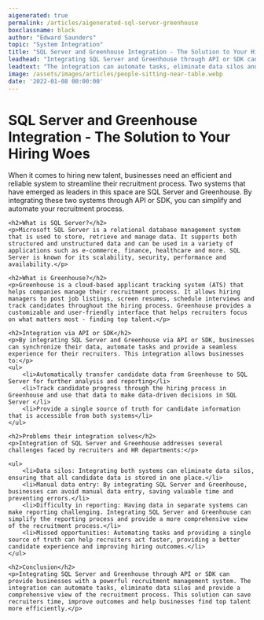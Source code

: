 ```yaml
---
aigenerated: true
permalink: /articles/aigenerated-sql-server-greenhouse
boxclassname: black
author: "Edward Saunders"
topic: "System Integration"
title: "SQL Server and Greenhouse Integration - The Solution to Your Hiring Woes"
leadhead: "Integrating SQL Server and Greenhouse through API or SDK can provide businesses with a powerful recruitment management system"
leadtext: "The integration can automate tasks, eliminate data silos and provide a comprehensive view of the recruitment process. This solution can save recruiters time, improve outcomes and help businesses find top talent more efficiently."
image: /assets/images/articles/people-sitting-near-table.webp
date: '2022-01-08 00:00:00'
---
```

<div class="arttext">    <h1>SQL Server and Greenhouse Integration - The Solution to Your Hiring Woes</h1>
    <p>When it comes to hiring new talent, businesses need an efficient and reliable system to streamline their recruitment process. Two systems that have emerged as leaders in this space are SQL Server and Greenhouse. By integrating these two systems through API or SDK, you can simplify and automate your recruitment process.</p>

    <h2>What is SQL Server?</h2>
    <p>Microsoft SQL Server is a relational database management system that is used to store, retrieve and manage data. It supports both structured and unstructured data and can be used in a variety of applications such as e-commerce, finance, healthcare and more. SQL Server is known for its scalability, security, performance and availability.</p>

    <h2>What is Greenhouse?</h2>
    <p>Greenhouse is a cloud-based applicant tracking system (ATS) that helps companies manage their recruitment process. It allows hiring managers to post job listings, screen resumes, schedule interviews and track candidates throughout the hiring process. Greenhouse provides a customizable and user-friendly interface that helps recruiters focus on what matters most - finding top talent.</p>

    <h2>Integration via API or SDK</h2>
    <p>By integrating SQL Server and Greenhouse via API or SDK, businesses can synchronize their data, automate tasks and provide a seamless experience for their recruiters. This integration allows businesses to:</p>
    <ul>
        <li>Automatically transfer candidate data from Greenhouse to SQL Server for further analysis and reporting</li>
        <li>Track candidate progress through the hiring process in Greenhouse and use that data to make data-driven decisions in SQL Server </li>
        <li>Provide a single source of truth for candidate information that is accessible from both systems</li>
    </ul>

    <h2>Problems their integration solves</h2>
    <p>Integration of SQL Server and Greenhouse addresses several challenges faced by recruiters and HR departments:</p>

    <ul>
        <li>Data silos: Integrating both systems can eliminate data silos, ensuring that all candidate data is stored in one place.</li>
        <li>Manual data entry: By integrating SQL Server and Greenhouse, businesses can avoid manual data entry, saving valuable time and preventing errors.</li>
        <li>Difficulty in reporting: Having data in separate systems can make reporting challenging. Integrating SQL Server and Greenhouse can simplify the reporting process and provide a more comprehensive view of the recruitment process.</li>
        <li>Missed opportunities: Automating tasks and providing a single source of truth can help recruiters act faster, providing a better candidate experience and improving hiring outcomes.</li>
    </ul>

    <h2>Conclusion</h2>
    <p>Integrating SQL Server and Greenhouse through API or SDK can provide businesses with a powerful recruitment management system. The integration can automate tasks, eliminate data silos and provide a comprehensive view of the recruitment process. This solution can save recruiters time, improve outcomes and help businesses find top talent more efficiently.</p>
</div>